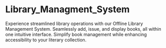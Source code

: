 # Library_Managment_System
Experience streamlined library operations with our Offline Library Management System. Seamlessly add, issue, and display books, all within one intuitive interface. Simplify book management while enhancing accessibility to your literary collection.
